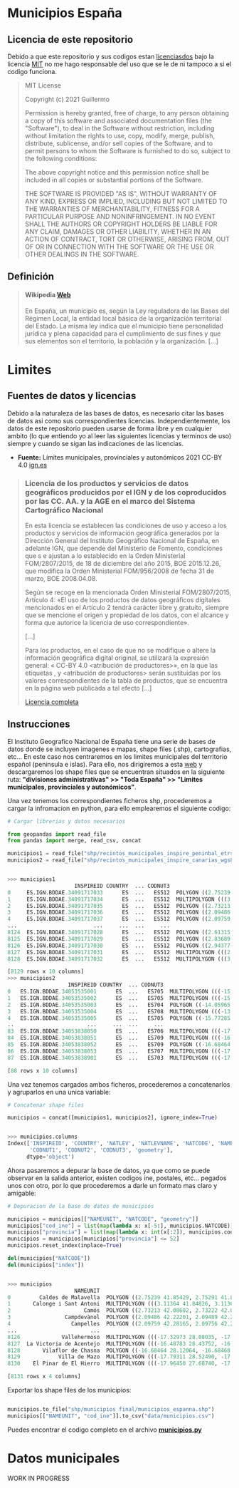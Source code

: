 # **Municipios España**

## **Licencia de este repositorio**

Debido a que este repositorio y sus codigos estan [licenciasdos](https://github.com/guicalare/spain.csv/blob/main/LICENSE) bajo la licencia [MIT](https://opensource.org/licenses/MIT) no me hago responsable del uso que se le de ni tampoco a si el codigo funciona.

> MIT License
>
>Copyright (c) 2021 Guillermo
>
>Permission is hereby granted, free of charge, to any person obtaining a copy
of this software and associated documentation files (the "Software"), to deal
in the Software without restriction, including without limitation the rights
to use, copy, modify, merge, publish, distribute, sublicense, and/or sell
copies of the Software, and to permit persons to whom the Software is
furnished to do so, subject to the following conditions:
>
>The above copyright notice and this permission notice shall be included in all
copies or substantial portions of the Software.
>
>THE SOFTWARE IS PROVIDED "AS IS", WITHOUT WARRANTY OF ANY KIND, EXPRESS OR
IMPLIED, INCLUDING BUT NOT LIMITED TO THE WARRANTIES OF MERCHANTABILITY,
FITNESS FOR A PARTICULAR PURPOSE AND NONINFRINGEMENT. IN NO EVENT SHALL THE
AUTHORS OR COPYRIGHT HOLDERS BE LIABLE FOR ANY CLAIM, DAMAGES OR OTHER
LIABILITY, WHETHER IN AN ACTION OF CONTRACT, TORT OR OTHERWISE, ARISING FROM,
OUT OF OR IN CONNECTION WITH THE SOFTWARE OR THE USE OR OTHER DEALINGS IN THE
SOFTWARE.

## **Definición**

> #### **Wikipedia** [Web](https://es.wikipedia.org/wiki/Municipio_(Espa%C3%B1a))
>
>  En España, un municipio es, según la Ley reguladora de las Bases del Régimen Local, la entidad local básica de la organización territorial del Estado. La misma ley indica que el municipio tiene personalidad jurídica y plena capacidad para el cumplimiento de sus fines y que sus elementos son el territorio, la población y la organización. [...]

# **Limites**

## **Fuentes de datos y licencias**

Debido a la naturaleza de las bases de datos, es necesario citar las bases de datos asi como sus correspondientes licencias. Independientemente, los datos de este repositorio pueden usarse de forma libre y en cualquier ambito (lo que entiendo yo al leer las siguientes licencias y terminos de uso) siempre y cuando se sigan las indicaciones de las licencias.

 - **Fuente:** Límites municipales, provinciales y autonómicos 2021 CC-BY 4.0 [ign.es](https://www.ign.es)
  > ### Licencia de los productos y servicios de datos geográficos producidos por el IGN y de los coproducidos por las CC. AA. y la AGE en el marco del Sistema Cartográfico Nacional
  > En  esta  licencia  se  establecen  las  condiciones  de  uso  y  acceso  a  los  productos  y  servicios  de  información  geográfica  generados  por  la  Dirección  General  del  Instituto  Geográfico  Nacional  de España, en adelante IGN, que depende del Ministerio  de  Fomento,  condiciones  que  s e  ajustan a lo establecido en la Orden Ministerial FOM/2807/2015, de 18 de diciembre del año 2015, BOE 2015.12.26, que modifica la Orden Ministerial FOM/956/2008 de fecha 31 de marzo, BOE 2008.04.08.
  >
  > Según  se  recoge  en  la  mencionada  Orden  Ministerial  FOM/2807/2015,  Artículo  4:  «El  uso  de  los  productos  de  datos  geográficos  digitales  mencionados  en  el  Artículo  2  tendrá  carácter  libre  y  gratuito,  siempre  que  se  mencione  el  origen  y  propiedad  de  los  datos,  con  el  alcance  y  forma  que autorice la licencia de uso correspondiente».
  >
  > [...]
  >
  > Para  los  productos,  en  el    caso  de  que  no  se  modifique  o  altere  la  información  geográfica digital  original,  se  utilizará  la  expresión  general:  «<identificador  del  producto>  <fecha>  CC-BY 4.0 <atribución de productores>», en la que las etiquetas <identificador del producto>, <fecha> y <atribución de productores> serán sustituidas por los valores correspondientes de la tabla de productos, que se encuentra en la  página web publicada a tal efecto [...]
  >
  > [Licencia completa](https://www.ign.es/resources/licencia/Condiciones_licenciaUso_IGN.pdf)

## **Instrucciones**

El Instituto Geografico Nacional de España tiene una serie de bases de datos donde se incluyen imagenes e mapas, shape files (.shp), cartografias, etc... En este caso nos centraremos en los limites municipales del territorio español (peninsula e islas). Para ello, nos dirigiremos a esta [web](https://centrodedescargas.cnig.es/CentroDescargas/buscador.do) y descargaremos los shape files que se encuentran situados en la siguiente ruta: **"divisiones administrativas" >> "Toda España" >> "Limites municipales, provinciales y autonómicos"**.

Una vez tenemos los correspondientes ficheros shp, procederemos a cargar la infromacion en python, para ello emplearemos el siguiente codigo:

```python
# Cargar librerias y datos necesarios

from geopandas import read_file
from pandas import merge, read_csv, concat

municipios1 = read_file("shp/recintos_municipales_inspire_peninbal_etrs89/recintos_municipales_inspire_peninbal_etrs89.shp")
municipios2 = read_file("shp/recintos_municipales_inspire_canarias_wgs84/recintos_municipales_inspire_canarias_wgs84.shp")

```

```python

>>> municipios1
                     INSPIREID COUNTRY  ... CODNUT3                                           geometry
0     ES.IGN.BDDAE.34091717033      ES  ...   ES512  POLYGON ((2.75239 41.85429, 2.75291 41.85453, ...
1     ES.IGN.BDDAE.34091717034      ES  ...   ES512  MULTIPOLYGON (((3.11364 41.84826, 3.11364 41.8...
2     ES.IGN.BDDAE.34091717035      ES  ...   ES512  POLYGON ((2.73213 42.08602, 2.73222 42.08613, ...
3     ES.IGN.BDDAE.34091717036      ES  ...   ES512  POLYGON ((2.09486 42.22201, 2.09489 42.22210, ...
4     ES.IGN.BDDAE.34091717037      ES  ...   ES512  POLYGON ((2.09759 42.28165, 2.09756 42.28182, ...
...                        ...     ...  ...     ...                                                ...
8124  ES.IGN.BDDAE.34091717028      ES  ...   ES512  POLYGON ((2.61315 41.91290, 2.61361 41.91327, ...
8125  ES.IGN.BDDAE.34091717029      ES  ...   ES512  POLYGON ((2.83689 42.33952, 2.83847 42.34107, ...
8126  ES.IGN.BDDAE.34091717030      ES  ...   ES512  POLYGON ((2.94377 42.33121, 2.94402 42.33132, ...
8127  ES.IGN.BDDAE.34091717031      ES  ...   ES512  MULTIPOLYGON (((2.82788 42.18302, 2.82794 42.1...
8128  ES.IGN.BDDAE.34091717032      ES  ...   ES512  MULTIPOLYGON (((3.30879 42.29113, 3.30873 42.2...

[8129 rows x 10 columns]
>>> municipios2
                   INSPIREID COUNTRY  ... CODNUT3                                           geometry
0   ES.IGN.BDDAE.34053535001      ES  ...   ES705  MULTIPOLYGON (((-15.74605 28.05094, -15.74605 ...
1   ES.IGN.BDDAE.34053535002      ES  ...   ES705  MULTIPOLYGON (((-15.38210 27.86163, -15.38204 ...
2   ES.IGN.BDDAE.34053535003      ES  ...   ES704  POLYGON ((-14.05965 28.37793, -14.05962 28.378...
3   ES.IGN.BDDAE.34053535004      ES  ...   ES708  MULTIPOLYGON (((-13.54974 28.95257, -13.54947 ...
4   ES.IGN.BDDAE.34053535005      ES  ...   ES705  POLYGON ((-15.77285 28.03183, -15.77286 28.031...
..                       ...     ...  ...     ...                                                ...
83  ES.IGN.BDDAE.34053838050      ES  ...   ES706  MULTIPOLYGON (((-17.32973 28.08035, -17.32968 ...
84  ES.IGN.BDDAE.34053838051      ES  ...   ES709  MULTIPOLYGON (((-16.48783 28.43752, -16.48775 ...
85  ES.IGN.BDDAE.34053838052      ES  ...   ES709  POLYGON ((-16.68464 28.12064, -16.68468 28.120...
86  ES.IGN.BDDAE.34053838053      ES  ...   ES707  MULTIPOLYGON (((-17.79311 28.52490, -17.79311 ...
87  ES.IGN.BDDAE.34053838901      ES  ...   ES703  MULTIPOLYGON (((-17.96450 27.68740, -17.96445 ...

[88 rows x 10 columns]

```

Una vez tenemos cargados ambos ficheros, procederemos a concatenarlos y agruparlos en una unica variable:

```python
# Concatenar shape files

municipios = concat([municipios1, municipios2], ignore_index=True)

```

```python

>>> municipios.columns
Index(['INSPIREID', 'COUNTRY', 'NATLEV', 'NATLEVNAME', 'NATCODE', 'NAMEUNIT',
       'CODNUT1', 'CODNUT2', 'CODNUT3', 'geometry'],
      dtype='object')

```

Ahora pasaremos a depurar la base de datos, ya que como se puede observar en la salida anterior, existen codigos ine, postales, etc... pegados unos con otro, por lo que procederemos a darle un formato mas claro y amigable:

```python
# Depuracion de la base de datos de municipios

municipios = municipios[["NAMEUNIT", "NATCODE", "geometry"]]
municipios["cod_ine"] = list(map(lambda x: x[-5:], municipios.NATCODE))
municipios["provincia"] = list(map(lambda x: int(x[:2]), municipios.cod_ine))
municipios = municipios[municipios["provincia"] <= 52]
municipios.reset_index(inplace=True)

del(municipios["NATCODE"])
del(municipios["index"])

```

```python

>>> municipios
                     NAMEUNIT                                           geometry cod_ine  provincia
0         Caldes de Malavella  POLYGON ((2.75239 41.85429, 2.75291 41.85453, ...   17033         17
1       Calonge i Sant Antoni  MULTIPOLYGON (((3.11364 41.84826, 3.11364 41.8...   17034         17
2                       Camós  POLYGON ((2.73213 42.08602, 2.73222 42.08613, ...   17035         17
3                 Campdevànol  POLYGON ((2.09486 42.22201, 2.09489 42.22210, ...   17036         17
4                   Campelles  POLYGON ((2.09759 42.28165, 2.09756 42.28182, ...   17037         17
...                       ...                                                ...     ...        ...
8126             Vallehermoso  MULTIPOLYGON (((-17.32973 28.08035, -17.32968 ...   38050         38
8127  La Victoria de Acentejo  MULTIPOLYGON (((-16.48783 28.43752, -16.48775 ...   38051         38
8128       Vilaflor de Chasna  POLYGON ((-16.68464 28.12064, -16.68468 28.120...   38052         38
8129            Villa de Mazo  MULTIPOLYGON (((-17.79311 28.52490, -17.79311 ...   38053         38
8130    El Pinar de El Hierro  MULTIPOLYGON (((-17.96450 27.68740, -17.96445 ...   38901         38

[8131 rows x 4 columns]

```

Exportar los shape files de los municipios:

```python

municipios.to_file("shp/municipios final/municipios_espanna.shp")
municipios[["NAMEUNIT", "cod_ine"]].to_csv("data/municipios.csv")

```

Puedes encontrar el codigo completo en el archivo **[municipios.py]()**

# **Datos municipales**

WORK IN PROGRESS
